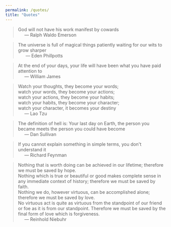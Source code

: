 ```yaml
---
permalink: /quotes/
title: "Quotes"
---
```


> God will not have his work manifest by cowards  
> &nbsp;&nbsp;&nbsp;&nbsp;&nbsp;— Ralph Waldo Emerson

> The universe is full of magical things patiently waiting for our wits to grow sharper  
  &nbsp;&nbsp;&nbsp;&nbsp;&nbsp; — Eden Phillpotts

> At the end of your days, your life will have been what you have paid attention to  
&nbsp;&nbsp;&nbsp;&nbsp;&nbsp;— William James

> Watch your thoughts, they become your words;  
watch your words, they become your actions;  
watch your actions, they become your habits;  
watch your habits, they become your character;  
watch your character, it becomes your destiny  
&nbsp;&nbsp;&nbsp;&nbsp;&nbsp;— Lao Tzu

> The definition of hell is: Your last day on Earth, the person you became meets the person you could have become  
&nbsp;&nbsp;&nbsp;&nbsp;&nbsp;— Dan Sullivan

> If you cannot explain something in simple terms, you don't understand it  
&nbsp;&nbsp;&nbsp;&nbsp;&nbsp;— Richard Feynman

> Nothing that is worth doing can be achieved in our lifetime; therefore we must be saved by hope.  
Nothing which is true or beautiful or good makes complete sense in any immediate context of history; therefore we must be saved by faith.  
Nothing we do, however virtuous, can be accomplished alone; therefore we must be saved by love.  
No virtuous act is quite as virtuous from the standpoint of our friend or foe as it is from our standpoint. Therefore we must be saved by the final form of love which is forgiveness.  
&nbsp;&nbsp;&nbsp;&nbsp;&nbsp;— Reinhold Niebuhr